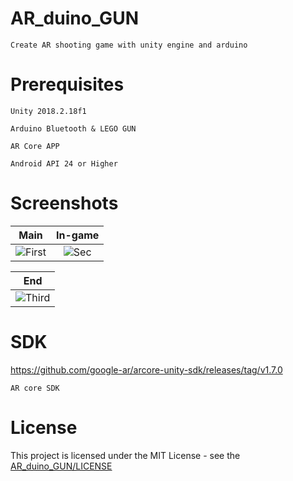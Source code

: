 # AR_duino_GUN
    Create AR shooting game with unity engine and arduino

# Prerequisites
    Unity 2018.2.18f1
    
    Arduino Bluetooth & LEGO GUN

    AR Core APP

    Android API 24 or Higher

# Screenshots
| Main | In-game |
|:-:|:-:|
| ![First](https://user-images.githubusercontent.com/33346331/64150803-f50f1000-ce63-11e9-960e-fb72acd796d4.jpg) | ![Sec](https://user-images.githubusercontent.com/33346331/64150517-5c789000-ce63-11e9-8c1c-bd0d201ab7d2.png) |

| End |
|:-:|
| ![Third](https://user-images.githubusercontent.com/33346331/64150515-5bdff980-ce63-11e9-834f-046106c7b355.png) |


# SDK
https://github.com/google-ar/arcore-unity-sdk/releases/tag/v1.7.0

    AR core SDK

# License
This project is licensed under the MIT License - see the [AR_duino_GUN/LICENSE](LICENSE)

